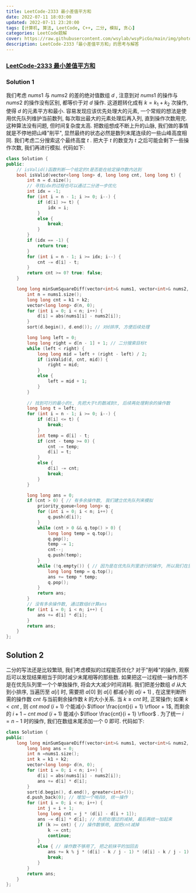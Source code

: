 ```yaml
---
title: LeetCode-2333 最小差值平方和 
date: 2022-07-11 18:03:00
updated: 2022-07-11 23:20:00
tags: [计算机, 算法, LeetCode, C++, 二分, 模拟, 贪心]
categories: LeetCode题解
cover: https://raw.githubusercontent.com/wsylab/wsyPicGo/main/img/photo-1478088913771-e3a36f50bb63
description: LeetCode-2333「最小差值平方和」的思考与解答
---
```

### [LeetCode-2333 最小差值平方和](https://leetcode.cn/problems/minimum-sum-of-squared-difference/)

### Solution 1
我们考虑 $nums1$ 与 $nums2$ 的差的绝对值数组 $d$ , 注意到对 $nums1$ 的操作与 $nums2$ 的操作没有区别, 都等价于对 $d$ 操作. 这道题转化成有 $k = k_1 + k_2$ 次操作, 使得 $d$ 的元素平方和最小. 容易发现应该优先处理大的元素, 一个常规的想法是使用优先队列维护当前数列, 每次取出最大的元素处理后再入列, 直到操作次数用完. 这种算法没有问题, 但时间复杂度太高.
把数组想成不断上升的山脉, 我们做的事情就是不停地把山峰"削平", 显然最终的状态必然是数列末尾连续的一些山峰高度相同. 我们考虑二分搜索这个最终高度 $t$ . 把大于 $t$ 的数变为 $t$ 之后可能会剩下一些操作次数, 我们再进行模拟.
代码如下:
```C++
class Solution {
public:
    // isValid()函数判断一个给定的t是否能在给定操作数内达到
    bool isValid(vector<long long> d, long long cnt, long long t) {
        int n = d.size();
        // 寻找idx的过程也可以通过二分进一步优化
        int idx = -1;
        for (int i = n - 1; i >= 0; i--) {
            if (d[i] >= t) {
                idx = i;
            }
            else {
                break;
            }
        }
        if (idx == -1) {
            return true;
        }
        for (int i = n - 1; i >= idx; i--) {
            cnt -= d[i] - t;
        }
        return cnt >= 0? true: false;
    }

    long long minSumSquareDiff(vector<int>& nums1, vector<int>& nums2, int k1, int k2) {
        int n = nums1.size();
        long long cnt = k1 + k2;
        vector<long long> d(n, 0);
        for (int i = 0; i < n; i++) {
            d[i] = abs(nums1[i] - nums2[i]);
        }
        sort(d.begin(), d.end()); // 对d排序, 方便后续处理

        long long left = 0;
        long long right = d[n - 1] + 1; // 二分搜索目标t
        while (left < right) {
            long long mid = left + (right - left) / 2;
            if (isValid(d, cnt, mid)) {
                right = mid;
            }
            else {
                left = mid + 1;
            }
        }
    
        // 找到可行的最小的t, 先把大于t的数减到t, 后续再处理剩余的操作数
        long long t = left;
        for (int i = n - 1; i >= 0; i--) {
            if (d[i] <= t) {
                break;
            }
            int temp = d[i] - t;
            if (cnt - temp >= 0) {
                cnt -= temp;
                d[i] = t;
            }
            else {
                d[i] -= cnt;
                break;
            }
        }

        long long ans = 0;
        if (cnt > 0) { // 有多余操作数, 我们建立优先队列来模拟
            priority_queue<long long> q;
            for (int i = 0; i < n; i++) {
                q.push(d[i]);
            }
            while (cnt > 0 && q.top() > 0) {
                long long temp = q.top();
                q.pop();
                temp -= 1;
                cnt--;
                q.push(temp);
            }
            while (!q.empty()) { // 因为是在优先队列里进行的操作, 所以我们在里直接计算ans
                long long temp = q.top();
                ans += temp * temp;
                q.pop();
            }
            return ans;
        }
        // 没有多余操作数, 通过数组d计算ans
        for (int i = 0; i < n; i++) {
            ans += d[i] * d[i];
        }
        return ans;
    }
};
```

## Solution 2
二分的写法还是比较繁琐, 我们考虑模拟的过程能否优化? 对于"削峰"的操作, 观察后可以发现结果相当于同时减少末尾相等的那些数. 如果把这一过程统一操作而不是在优先队列里一个个单独操作, 将会大大减少时间消耗.
我们把差分数组 $d$ 从大到小排序, 当遍历至 $a[i]$ 时, 需要把 $a[0]$ 到 $a[i]$ 都减小到 $a[i + 1]$ , 在这里判断所需的操作数 $cnt$ 与当前剩余操作数 $k$ 的大小关系. 当 $k \geq cnt$ 时, 正常操作; 如果 $k < cnt$ , 则 $cnt\ mod\ (i + 1)$ 个能减小 $\lfloor \frac{cnt}{i + 1} \rfloor + 1$, 而剩余的 $i + 1 - cnt\ mod\ (i + 1)$ 能减小 $\lfloor \frac{cnt}{i + 1} \rfloor$ . 为了统一 $i = n - 1$ 时的操作, 我们在数组末尾添加一个 $0$ 即可.
代码如下:
```C++
class Solution {
public:
    long long minSumSquareDiff(vector<int>& nums1, vector<int>& nums2, int k1, int k2) {
        long long ans = 0;
        int n =nums1.size();
        int k = k1 + k2;
        vector<long long> d(n, 0);
        for (int i = 0; i < n; i++) {
            d[i] = abs(nums1[i] - nums2[i]);
            ans += d[i] * d[i];
        }
        sort(d.begin(), d.end(), greater<int>());
        d.push_back(0); // 增加一个哨兵0, 统一操作
        for (int i = 0; i < n; i++) {
            int j = i + 1;
            long long cnt = j * (d[i] - d[i + 1]);
            ans -= d[i] * d[i]; // 先把处理过的减掉, 最后再统一加起来
            if (k >= cnt) { // 操作数够用, 就把cnt减掉
                k -= cnt;
                continue;
            }
            else { // 操作数不够用了, 把之前抹平的加回去
                ans += k % j * (d[i] - k / j - 1) * (d[i] - k / j - 1) + (j - k % j) * (d[i] - k / j) * (d[i] - k / j);
                break;
            }
        }
        return ans;
    }
};
```